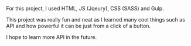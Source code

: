 For this project, I used HTML, JS (Jqeury), CSS (SASS) and Gulp.

This project was really fun and neat as I learned many cool things such as API and how powerful it can be just from a click of a button. 

I hope to learn more API in the future. 

